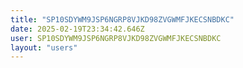 ```yaml
---
title: "SP10SDYWM9JSP6NGRP8VJKD98ZVGWMFJKECSNBDKC"
date: 2025-02-19T23:34:42.646Z
user: SP10SDYWM9JSP6NGRP8VJKD98ZVGWMFJKECSNBDKC
layout: "users"
---
```

    
